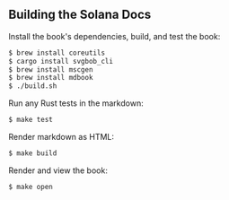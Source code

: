 Building the Solana Docs
---

Install the book's dependencies, build, and test the book:

```bash
$ brew install coreutils
$ cargo install svgbob_cli
$ brew install mscgen
$ brew install mdbook
$ ./build.sh
```

Run any Rust tests in the markdown:

```bash
$ make test
```

Render markdown as HTML:

```bash
$ make build
```

Render and view the book:

```bash
$ make open
```
